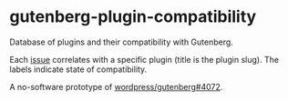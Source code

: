 # gutenberg-plugin-compatibility

Database of plugins and their compatibility with Gutenberg.

Each [issue](https://github.com/danielbachhuber/gutenberg-plugin-compatibility/issues) correlates with a specific plugin (title is the plugin slug). The labels indicate state of compatibility.

A no-software prototype of [wordpress/gutenberg#4072](https://github.com/WordPress/gutenberg/issues/4072#issuecomment-355422208).
